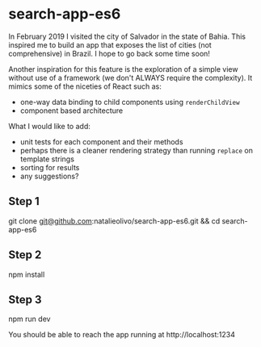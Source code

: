 # search-app-es6

In February 2019 I visited the city of Salvador in the state of Bahia. This inspired me to build an app that exposes the list of cities (not comprehensive) in Brazil. I hope to go back some time soon!

Another inspiration for this feature is the exploration of a simple view without use of a framework (we don't ALWAYS require the complexity). It mimics some of the niceties of React such as:

- one-way data binding to child components using `renderChildView`
- component based architecture

What I would like to add:

- unit tests for each component and their methods
- perhaps there is a cleaner rendering strategy than running `replace` on template strings
- sorting for results
- any suggestions?

## Step 1

git clone git@github.com:natalieolivo/search-app-es6.git && cd search-app-es6

## Step 2

npm install

## Step 3

npm run dev

You should be able to reach the app running at http://localhost:1234
